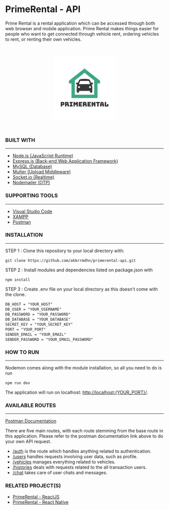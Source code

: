 # **PrimeRental - API**

Prime Rental is a rental application which can be accessed through both web browser and mobile application. Prime Rental makes things easier for people who want to get connected through vehicle rent, ordering vehicles to rent, or renting their own vehicles.

<br>
<p align="center">
  <img src="public/images/primerental.png" />
</p>

<br>

### **BUILT WITH**

---

- [Node.js (JavaScript Runtime)](https://nodejs.org/en/)
- [Express.js (Back-end Web Application Framework)](https://expressjs.com/)
- [MySQL (Database)](https://www.mysql.com/)
- [Multer (Upload Middleware)](https://www.npmjs.com/package/multer)
- [Socket.io (Realtime)](https://socket.io/docs/v4/server-installation/)
- [Nodemailer (OTP)](https://nodemailer.com/about/)

### **SUPPORTING TOOLS**

---

- [Visual Studio Code](https://code.visualstudio.com/)
- [XAMPP](https://www.apachefriends.org/index.html)
- [Postman](https://www.postman.com/)

### **INSTALLATION**

---

STEP 1 : Clone this repository to your local directory with:

```
git clone https://github.com/akbrrmdhn/primerental-api.git
```

STEP 2 : Install modules and dependencies listed on package.json with

```
npm install
```

STEP 3 : Create .env file on your local directory as this doesn't come with the clone.

```
DB_HOST = "YOUR_HOST"
DB_USER = "YOUR_USERNAME"
DB_PASSWORD = "YOUR_PASSWORD"
DB_DATABASE = "YOUR_DATABASE"
SECRET_KEY = "YOUR_SECRET_KEY"
PORT = "YOUR_PORT"
SENDER_EMAIL = "YOUR_EMAIL"
SENDER_PASSWORD = "YOUR_EMAIL_PASSWORD"
```

### **HOW TO RUN**

---

Nodemon comes along with the module installation, so all you need to do is run

```
npm run dev
```

The application will run on localhost: [http://localhost:{YOUR_PORT}/]().
<br>

### **AVAILABLE ROUTES**

---

[Postman Documentation](https://documenter.getpostman.com/view/11799454/UVBzmUYw)

There are five main routes, with each route stemming from the base route in this application. Please refer to the postman documentation link above to do your own API request.

- [/auth](https://documenter.getpostman.com/view/11799454/UVBzmUYw#cc2bc6d0-9c62-4237-b9e8-a026f8c685d0) is the route which handles anything related to authentication.
- [/users](https://documenter.getpostman.com/view/11799454/UVBzmUYw#e0fcdf4b-4394-4795-85b1-17826a21caab) handles requests involving user data, such as profile.
- [/vehicles](https://documenter.getpostman.com/view/11799454/UVBzmUYw#d734b714-ff89-442e-84bf-5f4f079cd2ed) manages everything related to vehicles.
- [/histories](https://documenter.getpostman.com/view/11799454/UVBzmUYw#add79e7e-89ef-4a77-a477-f7068ce8fc11) deals with requests related to the all transaction users.
- [/chat](https://documenter.getpostman.com/view/11799454/UVBzmUYw#63facb33-b5cd-499d-9de3-642a03ad710b) takes care of user chats and messages.
  <br>

### **RELATED PROJECT(S)**

- [PrimeRental - ReactJS](https://github.com/akbrrmdhn/primerental-react)
- [PrimeRental - React Native](https://github.com/akbrrmdhn/RNPrimeRental)

